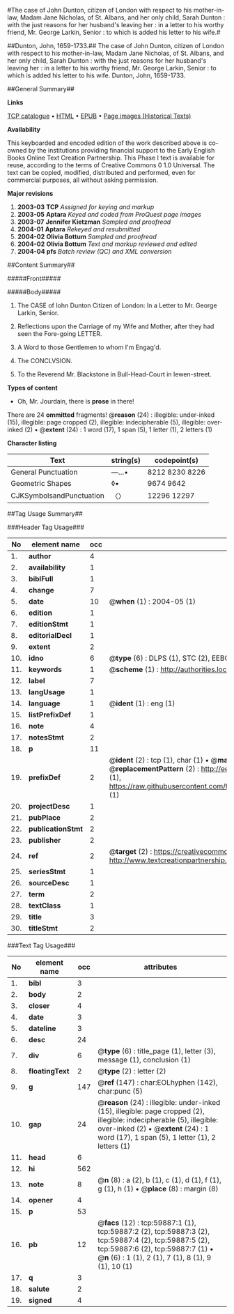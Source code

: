 #The case of John Dunton, citizen of London with respect to his mother-in-law, Madam Jane Nicholas, of St. Albans, and her only child, Sarah Dunton : with the just reasons for her husband's leaving her : in a letter to his worthy friend, Mr. George Larkin, Senior : to which is added his letter to his wife.#

##Dunton, John, 1659-1733.##
The case of John Dunton, citizen of London with respect to his mother-in-law, Madam Jane Nicholas, of St. Albans, and her only child, Sarah Dunton : with the just reasons for her husband's leaving her : in a letter to his worthy friend, Mr. George Larkin, Senior : to which is added his letter to his wife.
Dunton, John, 1659-1733.

##General Summary##

**Links**

[TCP catalogue](http://www.ota.ox.ac.uk/tcp/)  • 
[HTML](http://tei.it.ox.ac.uk/tcp/Texts-HTML/free/A36/A36897.html)  • 
[EPUB](http://tei.it.ox.ac.uk/tcp/Texts-EPUB/free/A36/A36897.epub) • 
[Page images (Historical Texts)](https://data.historicaltexts.jisc.ac.uk/view?pubId=eebo-12341086e&pageId=eebo-12341086e-59887-1)

**Availability**

This keyboarded and encoded edition of the
	       work described above is co-owned by the institutions
	       providing financial support to the Early English Books
	       Online Text Creation Partnership. This Phase I text is
	       available for reuse, according to the terms of Creative
	       Commons 0 1.0 Universal. The text can be copied,
	       modified, distributed and performed, even for
	       commercial purposes, all without asking permission.

**Major revisions**

1. __2003-03__ __TCP__ *Assigned for keying and markup*
1. __2003-05__ __Aptara__ *Keyed and coded from ProQuest page images*
1. __2003-07__ __Jennifer Kietzman__ *Sampled and proofread*
1. __2004-01__ __Aptara__ *Rekeyed and resubmitted*
1. __2004-02__ __Olivia Bottum__ *Sampled and proofread*
1. __2004-02__ __Olivia Bottum__ *Text and markup reviewed and edited*
1. __2004-04__ __pfs__ *Batch review (QC) and XML conversion*

##Content Summary##

#####Front#####

#####Body#####

1. The CASE of
Iohn Dunton Citizen of London:
In a Letter to Mr. George Larkin, Senior.

1. Reflections upon the Carriage of my Wife and Mother, after they had seen the
Fore-going LETTER.

1. A Word to those Gentlemen to whom I'm Engag'd.

1. The CONCLVSION.

1. To the Reverend Mr. Blackstone in Bull-Head-Court in Iewen-street.

**Types of content**

  * Oh, Mr. Jourdain, there is **prose** in there!

There are 24 **ommitted** fragments! 
 @__reason__ (24) : illegible: under-inked (15), illegible: page cropped (2), illegible: indecipherable (5), illegible: over-inked (2)  •  @__extent__ (24) : 1 word (17), 1 span (5), 1 letter (1), 2 letters (1)

**Character listing**


|Text|string(s)|codepoint(s)|
|---|---|---|
|General Punctuation|—…•|8212 8230 8226|
|Geometric Shapes|◊▪|9674 9642|
|CJKSymbolsandPunctuation|〈〉|12296 12297|

##Tag Usage Summary##

###Header Tag Usage###

|No|element name|occ|attributes|
|---|---|---|---|
|1.|__author__|4||
|2.|__availability__|1||
|3.|__biblFull__|1||
|4.|__change__|7||
|5.|__date__|10| @__when__ (1) : 2004-05 (1)|
|6.|__edition__|1||
|7.|__editionStmt__|1||
|8.|__editorialDecl__|1||
|9.|__extent__|2||
|10.|__idno__|6| @__type__ (6) : DLPS (1), STC (2), EEBO-CITATION (1), OCLC (1), VID (1)|
|11.|__keywords__|1| @__scheme__ (1) : http://authorities.loc.gov/ (1)|
|12.|__label__|7||
|13.|__langUsage__|1||
|14.|__language__|1| @__ident__ (1) : eng (1)|
|15.|__listPrefixDef__|1||
|16.|__note__|4||
|17.|__notesStmt__|2||
|18.|__p__|11||
|19.|__prefixDef__|2| @__ident__ (2) : tcp (1), char (1)  •  @__matchPattern__ (2) : ([0-9\-]+):([0-9IVX]+) (1), (.+) (1)  •  @__replacementPattern__ (2) : http://eebo.chadwyck.com/downloadtiff?vid=$1&page=$2 (1), https://raw.githubusercontent.com/textcreationpartnership/Texts/master/tcpchars.xml#$1 (1)|
|20.|__projectDesc__|1||
|21.|__pubPlace__|2||
|22.|__publicationStmt__|2||
|23.|__publisher__|2||
|24.|__ref__|2| @__target__ (2) : https://creativecommons.org/publicdomain/zero/1.0/ (1), http://www.textcreationpartnership.org/docs/. (1)|
|25.|__seriesStmt__|1||
|26.|__sourceDesc__|1||
|27.|__term__|2||
|28.|__textClass__|1||
|29.|__title__|3||
|30.|__titleStmt__|2||


###Text Tag Usage###

|No|element name|occ|attributes|
|---|---|---|---|
|1.|__bibl__|3||
|2.|__body__|2||
|3.|__closer__|4||
|4.|__date__|3||
|5.|__dateline__|3||
|6.|__desc__|24||
|7.|__div__|6| @__type__ (6) : title_page (1), letter (3), message (1), conclusion (1)|
|8.|__floatingText__|2| @__type__ (2) : letter (2)|
|9.|__g__|147| @__ref__ (147) : char:EOLhyphen (142), char:punc (5)|
|10.|__gap__|24| @__reason__ (24) : illegible: under-inked (15), illegible: page cropped (2), illegible: indecipherable (5), illegible: over-inked (2)  •  @__extent__ (24) : 1 word (17), 1 span (5), 1 letter (1), 2 letters (1)|
|11.|__head__|6||
|12.|__hi__|562||
|13.|__note__|8| @__n__ (8) : a (2), b (1), c (1), d (1), f (1), g (1), h (1)  •  @__place__ (8) : margin (8)|
|14.|__opener__|4||
|15.|__p__|53||
|16.|__pb__|12| @__facs__ (12) : tcp:59887:1 (1), tcp:59887:2 (2), tcp:59887:3 (2), tcp:59887:4 (2), tcp:59887:5 (2), tcp:59887:6 (2), tcp:59887:7 (1)  •  @__n__ (6) : 1 (1), 2 (1), 7 (1), 8 (1), 9 (1), 10 (1)|
|17.|__q__|3||
|18.|__salute__|2||
|19.|__signed__|4||
